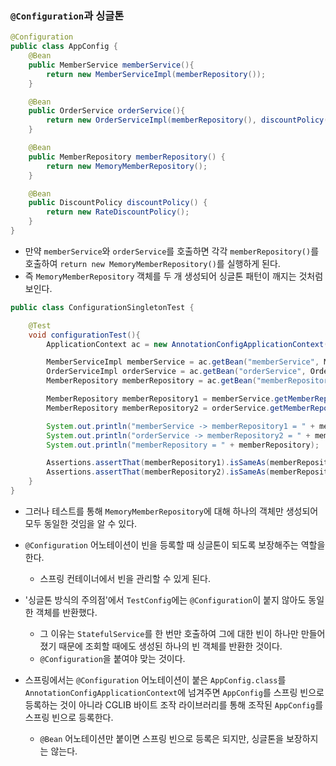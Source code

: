 ### `@Configuration`과 싱글톤

```java
@Configuration
public class AppConfig {
    @Bean
    public MemberService memberService(){
        return new MemberServiceImpl(memberRepository());
    }

    @Bean
    public OrderService orderService(){
        return new OrderServiceImpl(memberRepository(), discountPolicy());
    }

    @Bean
    public MemberRepository memberRepository() {
        return new MemoryMemberRepository();
    }

    @Bean
    public DiscountPolicy discountPolicy() {
        return new RateDiscountPolicy();
    }
}
```
- 만약 `memberService`와 `orderService`를 호출하면 각각 `memberRepository()`를 호출하여 `return new MemoryMemberRepository()`를 실행하게 된다.
- 즉 `MemoryMemberRepository` 객체를 두 개 생성되어 싱글톤 패턴이 깨지는 것처럼 보인다.

```java
public class ConfigurationSingletonTest {

    @Test
    void configurationTest(){
        ApplicationContext ac = new AnnotationConfigApplicationContext(AppConfig.class);

        MemberServiceImpl memberService = ac.getBean("memberService", MemberServiceImpl.class);
        OrderServiceImpl orderService = ac.getBean("orderService", OrderServiceImpl.class);
        MemberRepository memberRepository = ac.getBean("memberRepository", MemberRepository.class);

        MemberRepository memberRepository1 = memberService.getMemberRepository();
        MemberRepository memberRepository2 = orderService.getMemberRepository();

        System.out.println("memberService -> memberRepository1 = " + memberRepository1);
        System.out.println("orderService -> memberRepository2 = " + memberRepository2);
        System.out.println("memberRepository = " + memberRepository);

        Assertions.assertThat(memberRepository1).isSameAs(memberRepository);
        Assertions.assertThat(memberRepository2).isSameAs(memberRepository);
    }
}
```
- 그러나 테스트를 통해 `MemoryMemberRepository`에 대해 하나의 객체만 생성되어 모두 동일한 것임을 알 수 있다.
- `@Configuration` 어노테이션이 빈을 등록할 때 싱글톤이 되도록 보장해주는 역할을 한다.
  - 스프링 컨테이너에서 빈을 관리할 수 있게 된다.
- '싱글톤 방식의 주의점'에서 `TestConfig`에는 `@Configuration`이 붙지 않아도 동일한 객체를 반환했다.
  - 그 이유는 `StatefulService`를 한 번만 호출하여 그에 대한 빈이 하나만 만들어졌기 때문에 조회할 때에도 생성된 하나의 빈 객체를 반환한 것이다.
  - `@Configuration`을 붙여야 맞는 것이다.


- 스프링에서는 `@Configuration` 어노테이션이 붙은 `AppConfig.class`를 `AnnotationConfigApplicationContext`에 넘겨주면 `AppConfig`를 스프링 빈으로 등록하는 것이 아니라 CGLIB 바이트 조작 라이브러리를 통해 조작된 `AppConfig`를 스프링 빈으로 등록한다.
  - `@Bean` 어노테이션만 붙이면 스프링 빈으로 등록은 되지만, 싱글톤을 보장하지는 않는다.